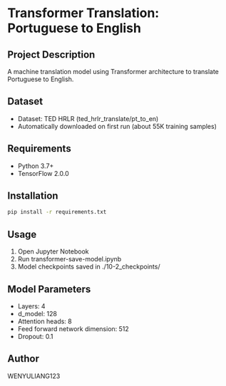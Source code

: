 ﻿# Transformer Translation: Portuguese to English

## Project Description
A machine translation model using Transformer architecture to translate Portuguese to English.

## Dataset
- Dataset: TED HRLR (ted_hrlr_translate/pt_to_en)
- Automatically downloaded on first run (about 55K training samples)

## Requirements
- Python 3.7+
- TensorFlow 2.0.0

## Installation
```bash
pip install -r requirements.txt
```

## Usage
1. Open Jupyter Notebook
2. Run transformer-save-model.ipynb
3. Model checkpoints saved in ./10-2_checkpoints/

## Model Parameters
- Layers: 4
- d_model: 128
- Attention heads: 8
- Feed forward network dimension: 512
- Dropout: 0.1

## Author
WENYULIANG123
